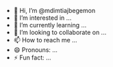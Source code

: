 - 👋 Hi, I’m @mdimtiajbegemon
- 👀 I’m interested in ...
- 🌱 I’m currently learning ...
- 💞️ I’m looking to collaborate on ...
- 📫 How to reach me ...
- 😄 Pronouns: ...
- ⚡ Fun fact: ...

<!---
mdimtiajbegemon/mdimtiajbegemon is a ✨ special ✨ repository because its `README.md` (this file) appears on your GitHub profile.
You can click the Preview link to take a look at your changes.
--->

